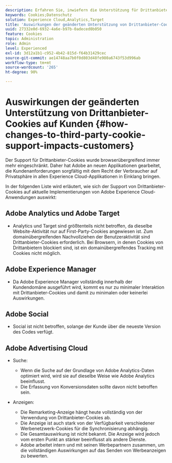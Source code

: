 ```yaml
---
description: Erfahren Sie, inwiefern die Unterstützung für Drittanbieter-Cookies in Browsern immer mehr eingeschränkt wird.
keywords: Cookies;Datenschutz
solution: Experience Cloud,Analytics,Target
title: 'Auswirkungen der geänderten Unterstützung von Drittanbieter-Cookies auf Kunden '
uuid: 27332e0d-6932-4a6e-b97b-0adeced0b050
feature: Cookies
topic: Administration
role: Admin
level: Experienced
exl-id: 3d12a1b1-c952-4b42-815d-f64b31429cec
source-git-commit: ae14748aa7b0f0d803d48fe980a6743f53d996ab
workflow-type: tm+mt
source-wordcount: '265'
ht-degree: 90%

---
```


# Auswirkungen der geänderten Unterstützung von Drittanbieter-Cookies auf Kunden {#how-changes-to-third-party-cookie-support-impacts-customers}

Der Support für Drittanbieter-Cookies wurde browserübergreifend immer mehr eingeschränkt. Daher hat Adobe an neuen Applikationen gearbeitet, die Kundenanforderungen sorgfältig mit dem Recht der Verbraucher auf Privatsphäre in allen Experience Cloud-Applikationen in Einklang bringen.

In der folgenden Liste wird erläutert, wie sich der Support von Drittanbieter-Cookies auf aktuelle Implementierungen von Adobe Experience Cloud-Anwendungen auswirkt:

## Adobe Analytics und Adobe Target

* Analytics und Target sind größtenteils nicht betroffen, da dieselbe Website-Aktivität nur auf First-Party-Cookies angewiesen ist. Zum domainübergreifenden Nachvollziehen der Benutzeraktivität sind Drittanbieter-Cookies erforderlich. Bei Browsern, in denen Cookies von Drittanbietern blockiert sind, ist ein domainübergreifendes Tracking mit Cookies nicht möglich.

## Adobe Experience Manager

* Da Adobe Experience Manager vollständig innerhalb der Kundendomäne ausgeführt wird, kommt es nur zu minimaler Interaktion mit Drittanbieter-Cookies und damit zu minimalen oder keinerlei Auswirkungen.

## Adobe Social

* Social ist nicht betroffen, solange der Kunde über die neueste Version des Codes verfügt.

## Adobe Advertising Cloud

* Suche:

   * Wenn die Suche auf der Grundlage von Adobe Analytics-Daten optimiert wird, wird sie auf dieselbe Weise wie Adobe Analytics beeinflusst.
   * Die Erfassung von Konversionsdaten sollte davon nicht betroffen sein.

* Anzeigen:

   * Die Remarketing-Anzeige hängt heute vollständig von der Verwendung von Drittanbieter-Cookies ab.
   * Die Anzeige ist auch stark von der Verfügbarkeit verschiedener Werbenetzwerk-Cookies für die Synchronisierung abhängig.
   * Die Gesamtauswirkung ist nicht bekannt. Die Anzeige wird jedoch vom ersten Punkt an stärker beeinflusst als andere Dienste.
   * Adobe arbeitet intern und mit seinen Werbepartnern zusammen, um die vollständigen Auswirkungen auf das Senden von Werbeanzeigen zu bewerten.
